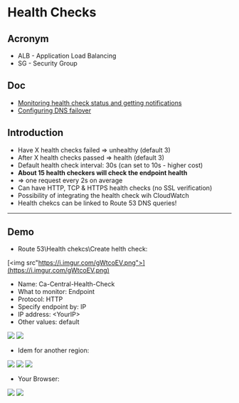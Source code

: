 # Health Checks

## Acronym
* ALB - Application Load Balancing
* SG - Security Group

## Doc
* [Monitoring health check status and getting notifications](https://docs.aws.amazon.com/Route53/latest/DeveloperGuide/health-checks-monitor-view-status.html#monitoring-health-checks)
* [Configuring DNS failover](https://docs.aws.amazon.com/Route53/latest/DeveloperGuide/dns-failover-configuring.html)

## Introduction
* Have X health checks failed => unhealthy (default 3)
* After X health checks passed => health (default 3)
* Default health check interval: 30s (can set to 10s - higher cost)
* **About 15 health checkers will check the endpoint health**
* => one request every 2s on average
* Can have HTTP, TCP & HTTPS health checks (no SSL verification)
* Possibility of integrating the health check wih CloudWatch
* Health chekcs can be linked to Route 53 DNS queries!

---

## Demo
* Route 53\Health chekcs\Create helth check:

[<img src"https://i.imgur.com/gWtcoEV.png">](https://i.imgur.com/gWtcoEV.png)

* Name: Ca-Central-Health-Check
* What to monitor: Endpoint
* Protocol: HTTP
* Specify endpoint by: IP
* IP address: \<YourIP\>
* Other values: default

[<img src="https://i.imgur.com/mFOVN7d.png">](https://i.imgur.com/mFOVN7d.png)
[<img src="https://i.imgur.com/39fZJ0A.png">](https://i.imgur.com/39fZJ0A.png)

* Idem for another region:

[<img src="https://i.imgur.com/pqIFGz7.png">](https://i.imgur.com/pqIFGz7.png)
[<img src="https://i.imgur.com/DQiafiO.png">](https://i.imgur.com/DQiafiO.png)
[<img src="https://i.imgur.com/rm41fNS.png">](https://i.imgur.com/rm41fNS.png)


* Your Browser:

[<img src="https://i.imgur.com/OOGL67w.png">](https://i.imgur.com/OOGL67w.png)
[<img src="https://i.imgur.com/vgZd9vn.png">](https://i.imgur.com/vgZd9vn.png)
